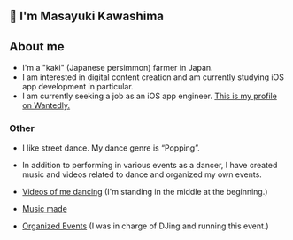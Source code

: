 ## 👋 I'm Masayuki Kawashima

## About me

- I'm a "kaki" (Japanese persimmon) farmer in Japan.
- I am interested in digital content creation and am currently studying iOS app development in particular.
- I am currently seeking a job as an iOS app engineer.
  [This is my profile on Wantedly.](https://www.wantedly.com/id/masayuki_kawashima_p)

### Other
- I like street dance. My dance genre is “Popping”.
- In addition to performing in various events as a dancer, I have created music and videos related to dance and organized my own events.

- [Videos of me dancing](https://youtu.be/DkTTuA5MD3w?t=13)  (I'm standing in the middle at the beginning.)
- [Music made](https://soundcloud.com/masakogori/dj-supermasa-the-horrorpt1-popping-dance-beat)
- [Organized Events](https://youtu.be/D3AutbQMz80?si=-I5XJ5zV0jKDFbzg)  (I was in charge of DJing and running this event.)

<!--
**MasayukiKawashima/MasayukiKawashima** is a ✨ _special_ ✨ repository because its `README.md` (this file) appears on your GitHub profile.
![dancemoviethumbnail]  (https://github.com/user-attachments/assets/ce754c72-c820-45b1-85e7-324c67c2045e)

Here are some ideas to get you started:

- 🔭 I’m currently working on ...
- 🌱 I’m currently learning ...
- 👯 I’m looking to collaborate on ...
- 🤔 I’m looking for help with ...
- 💬 Ask me about ...
- 📫 How to reach me: ...
- 😄 Pronouns: ...
- ⚡ Fun fact: ...
-->
